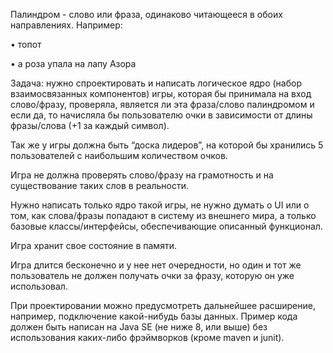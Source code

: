 Палиндром - слово или фраза, одинаково читающееся в обоих направлениях.
Например:
<br />

• топот
<br />

• а роза упала на лапу Азора
<br />

Задача: нужно спроектировать и написать логическое ядро (набор взаимосвязанных компонентов)
игры, которая бы принимала на вход слово/фразу, проверяла, 
является ли эта фраза/слово палиндромом и если да, то начисляла бы пользователю очки 
в зависимости от длины фразы/слова (+1 за каждый символ).
<br />

Так же у игры должна быть “доска лидеров”, на которой бы хранились 5 пользователей с наибольшим количеством очков.
<br />

Игра не должна проверять слово/фразу на грамотность и на существование таких слов в реальности.
<br />

Нужно написать только ядро такой игры, не нужно думать о UI или о том, как слова/фразы попадают 
в систему из внешнего мира, а только базовые классы/интерфейсы, обеспечивающие описанный функционал.
<br />

Игра хранит свое состояние в памяти.
<br />

Игра длится бесконечно и у нее нет очередности, но один и тот же пользователь не должен получать 
очки за фразу, которую он уже использовал.
<br />

При проектировании можно предусмотреть дальнейшее расширение, например, подключение какой-нибудь базы данных.
Пример кода должен быть написан на Java SE (не ниже 8, или выше) без использования каких-либо фрэймворков (кроме maven и junit).